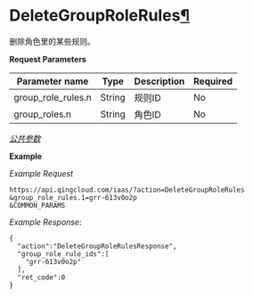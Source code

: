 ---
---

# DeleteGroupRoleRules[¶](#deletegrouprolerules "永久链接至标题")

删除角色里的某些规则。

**Request Parameters**

| Parameter name | Type | Description | Required |
| --- | --- | --- | --- |
| group_role_rules.n | String | 规则ID | No |
| group_roles.n | String | 角色ID | No |

[_公共参数_](../../common/parameters.html#api-common-parameters)

**Example**

_Example Request_

```
https://api.qingcloud.com/iaas/?action=DeleteGroupRoleRules
&group_role_rules.1=grr-613v0o2p
&COMMON_PARAMS
```

_Example Response_:

```
{
  "action":"DeleteGroupRoleRulesResponse",
  "group_role_rule_ids":[
    "grr-613v0o2p"
  ],
  "ret_code":0
}
```
